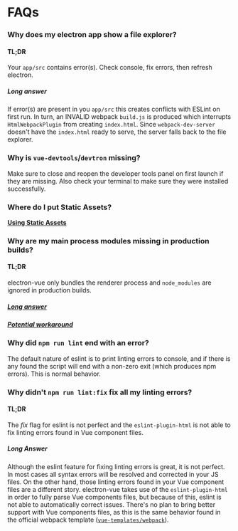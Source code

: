# FAQs

### Why does my electron app show a file explorer?

#### TL;DR
Your `app/src` contains error(s). Check console, fix errors, then refresh electron.
##### Long answer
 If error(s) are present in you `app/src` this creates conflicts with ESLint on first run. In turn, an INVALID webpack `build.js` is produced which interrupts `HtmlWebpackPlugin` from creating `index.html`. Since `webpack-dev-server` doesn't have the `index.html` ready to serve, the server falls back to the file explorer.
 
### Why is `vue-devtools`/`devtron` missing?
Make sure to close and reopen the developer tools panel on first launch if they are missing. Also check your terminal to make sure they were installed successfully.

### Where do I put Static Assets?
**[Using Static Assets](https://simulatedgreg.gitbooks.io/electron-vue/content/docs/using_the_file_structure.html#using-static-assets)**

### Why are my main process modules missing in production builds?

#### TL;DR
electron-vue only bundles the renderer process and `node_modules` are ignored in production builds.

##### [Long answer](https://simulatedgreg.gitbooks.io/electron-vue/content/docs/project_structure.html#on-the-subject-of-webpack-bundling)
##### [Potential workaround](https://github.com/SimulatedGREG/electron-vue/issues/22)

### Why did `npm run lint` end with an error?

The default nature of eslint is to print linting errors to console, and if there is any found the script will end with a non-zero exit (which produces npm errors). This is normal behavior. 

### Why didn't `npm run lint:fix` fix all my linting errors?

#### TL;DR
The *fix* flag for eslint is not perfect and the `eslint-plugin-html` is not able to fix linting errors found in Vue component files.

##### Long Answer
Although the eslint feature for fixing linting errors is great, it is not perfect. In most cases all syntax errors will be resolved and corrected in your JS files. On the other hand, those linting errors found in your Vue component files are a different story. electron-vue takes use of the `eslint-plugin-html` in order to fully parse Vue components files, but because of this, eslint is not able to automatically correct issues. There's no plan to bring better support with Vue components files, as this is the same behavior found in the official webpack template ([`vue-templates/webpack`](https://github.com/vuejs-templates/webpack)).
